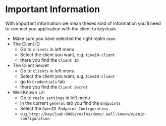 # Important Information

With important information we mean theses kind of information you'll need to connect you application with the client to keycloak.

- Make sure you have selected the right realm `demo`
- The Client ID
  - Go to `clients` in left menu
  - Select the client you want, e.g. `timeIO-client`
  - there you find the `Client ID`
- The Client Secret
  - Go to `clients` in left menu
  - Select the client you want, e.g. `timeIO-client`
  - go to `Credentials` tab
  - there you find the `Client Secret`
- Well Known Url
  - Go to `realm settings` in left menu
  - in the current `general` tab you find the `Endpoints`
  - Select the `OpenID Endpoint Configuration`
  - e.g. `http://keycloak:8080/realms/demo/.well-known/openid-configuration`
